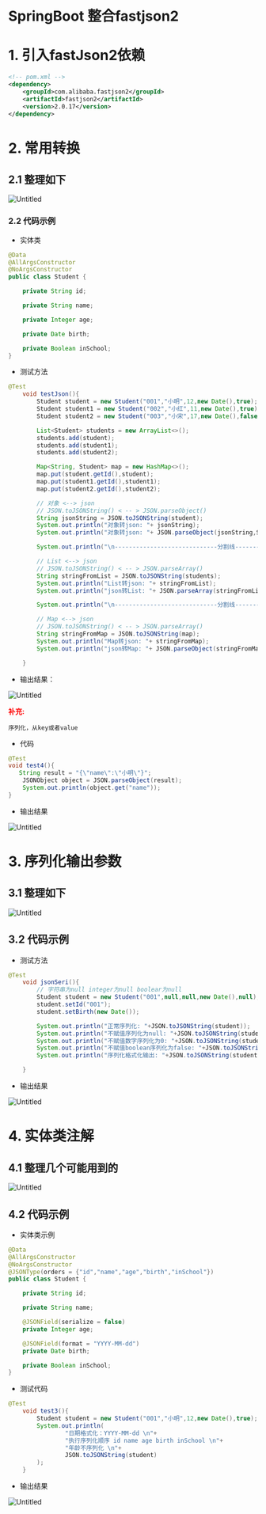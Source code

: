 # SpringBoot 整合fastjson2

# 1. 引入fastJson2依赖

```xml
<!-- pom.xml -->
<dependency>
    <groupId>com.alibaba.fastjson2</groupId>
    <artifactId>fastjson2</artifactId>
    <version>2.0.17</version>
</dependency>
```

# **2. 常用转换**

## **2.1 整理如下**

![Untitled](SpringBoot集成-阿里-fastjson/7.png)

### **2.2 代码示例**

- 实体类

```java
@Data
@AllArgsConstructor
@NoArgsConstructor
public class Student {

    private String id;

    private String name;

    private Integer age;

    private Date birth;

    private Boolean inSchool;
}
```

- 测试方法

```java
@Test
    void testJson(){
        Student student = new Student("001","小明",12,new Date(),true);
        Student student1 = new Student("002","小红",11,new Date(),true);
        Student student2 = new Student("003","小宋",17,new Date(),false);

        List<Student> students = new ArrayList<>();
        students.add(student);
        students.add(student1);
        students.add(student2);

        Map<String, Student> map = new HashMap<>();
        map.put(student.getId(),student);
        map.put(student1.getId(),student1);
        map.put(student2.getId(),student2);

        // 对象 <--> json
        // JSON.toJSONString() < -- > JSON.parseObject()
        String jsonString = JSON.toJSONString(student);
        System.out.println("对象转json: "+ jsonString);
        System.out.println("对象转json: "+ JSON.parseObject(jsonString,Student.class));

        System.out.println("\n-----------------------------分割线-----------------------\n");

        // List <--> json
        // JSON.toJSONString() < -- > JSON.parseArray()
        String stringFromList = JSON.toJSONString(students);
        System.out.println("List转json: "+ stringFromList);
        System.out.println("json转List: "+ JSON.parseArray(stringFromList,Student.class));

        System.out.println("\n-----------------------------分割线-----------------------\n");

        // Map <--> json
        // JSON.toJSONString() < -- > JSON.parseArray()
        String stringFromMap = JSON.toJSONString(map);
        System.out.println("Map转json: "+ stringFromMap);
        System.out.println("json转Map: "+ JSON.parseObject(stringFromMap,new TypeReference<Map<String,Student>>(){}));

    }
```

- 输出结果：

![Untitled](SpringBoot集成-阿里-fastjson/1.png)

<font style="color:red">**补充:**</font>

`序列化，从key或者value`

- 代码

```java
@Test
void test4(){
   String result = "{\"name\":\"小明\"}";
    JSONObject object = JSON.parseObject(result);
    System.out.println(object.get("name")); 
}
```

- 输出结果

![Untitled](SpringBoot集成-阿里-fastjson/2.png)

# **3. 序列化输出参数**

## **3.1 整理如下**

![Untitled](SpringBoot集成-阿里-fastjson/3.png)

## **3.2 代码示例**

- 测试方法

```java
@Test
    void jsonSeri(){
        // 字符串为null integer为null boolear为null
        Student student = new Student("001",null,null,new Date(),null);
        student.setId("001");
        student.setBirth(new Date());

        System.out.println("正常序列化: "+JSON.toJSONString(student));
        System.out.println("不赋值序列化为null: "+JSON.toJSONString(student, JSONWriter.Feature.WriteMapNullValue));
        System.out.println("不赋值数字序列化为0: "+JSON.toJSONString(student, JSONWriter.Feature.WriteNullNumberAsZero));
        System.out.println("不赋值boolean序列化为false: "+JSON.toJSONString(student, JSONWriter.Feature.WriteNullBooleanAsFalse));
        System.out.println("序列化格式化输出: "+JSON.toJSONString(student, JSONWriter.Feature.PrettyFormat));

    }
```

- 输出结果

![Untitled](SpringBoot集成-阿里-fastjson/4.png)

# **4. 实体类注解**

## **4.1 整理几个可能用到的**

![Untitled](SpringBoot集成-阿里-fastjson/5.png)

## **4.2 代码示例**

- 实体类示例

```java
@Data
@AllArgsConstructor
@NoArgsConstructor
@JSONType(orders = {"id","name","age","birth","inSchool"})
public class Student {

    private String id;

    private String name;

    @JSONField(serialize = false)
    private Integer age;

    @JSONField(format = "YYYY-MM-dd")
    private Date birth;

    private Boolean inSchool;
}
```

- 测试代码

```java
@Test
    void test3(){
        Student student = new Student("001","小明",12,new Date(),true);
        System.out.println(
                "日期格式化：YYYY-MM-dd \n"+
                "执行序列化顺序 id name age birth inSchool \n"+
                "年龄不序列化 \n"+
                JSON.toJSONString(student)
        );
    }
```

- 输出结果

![Untitled](SpringBoot集成-阿里-fastjson/6.png)
